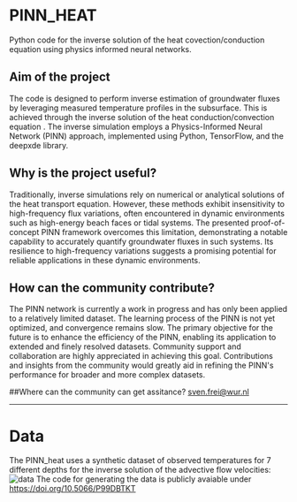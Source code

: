 # PINN_HEAT
Python code for the inverse solution of the heat covection/conduction equation using physics informed neural networks.

## Aim of the project
The code is designed to perform inverse estimation of groundwater fluxes by leveraging measured temperature profiles in the subsurface. This is achieved through the inverse solution of the heat conduction/convection equation . The inverse simulation employs a Physics-Informed Neural Network (PINN) approach, implemented using Python, TensorFlow, and the deepxde library.

## Why is the project useful?
Traditionally, inverse simulations rely on numerical or analytical solutions of the heat transport equation. However, these methods exhibit insensitivity to high-frequency flux variations, often encountered in dynamic environments such as high-energy beach faces or tidal systems. The presented proof-of-concept PINN framework overcomes this limitation, demonstrating a notable capability to accurately quantify groundwater fluxes in such systems. Its resilience to high-frequency variations suggests a promising potential for reliable applications in these dynamic environments.

## How can the community contribute?
The PINN network is currently a work in progress and has only been applied to a relatively limited dataset. The learning process of the PINN is not yet optimized, and convergence remains slow. The primary objective for the future is to enhance the efficiency of the PINN, enabling its application to extended and finely resolved datasets. Community support and collaboration are highly appreciated in achieving this goal. Contributions and insights from the community would greatly aid in refining the PINN's performance for broader and more complex datasets.

##Where can the community can get assitance?
sven.frei@wur.nl
***
# Data
The PINN_heat uses a synthetic dataset of observed temperatures for 7 different depths for the inverse solution of the advective flow velocities:  
![data](https://github.com/saluisto/PINN_HEAT/assets/151910262/d92e90fa-21cd-42da-9a36-ddd7b456c22b)
The code for generating the data is publicly avaiable under https://doi.org/10.5066/P99DBTKT
